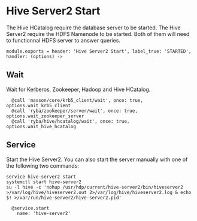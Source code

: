 
# Hive Server2 Start

The Hive HCatalog require the database server to be started. The Hive Server2
require the HDFS Namenode to be started. Both of them will need to functionnal
HDFS server to answer queries.

    module.exports = header: 'Hive Server2 Start', label_true: 'STARTED', handler: (options) ->

## Wait

Wait for Kerberos, Zookeeper, Hadoop and Hive HCatalog.

      @call 'masson/core/krb5_client/wait', once: true, options.wait_krb5_client
      @call 'ryba/zookeeper/server/wait', once: true, options.wait_zookeeper_server
      @call 'ryba/hive/hcatalog/wait', once: true, options.wait_hive_hcatalog

## Service

Start the Hive Server2. You can also start the server manually with one of the
following two commands:

```
service hive-server2 start
systemctl start hive-server2
su -l hive -c 'nohup /usr/hdp/current/hive-server2/bin/hiveserver2 >/var/log/hive/hiveserver2.out 2>/var/log/hive/hiveserver2.log & echo $! >/var/run/hive-server2/hive-server2.pid'
```

      @service.start
        name: 'hive-server2'
